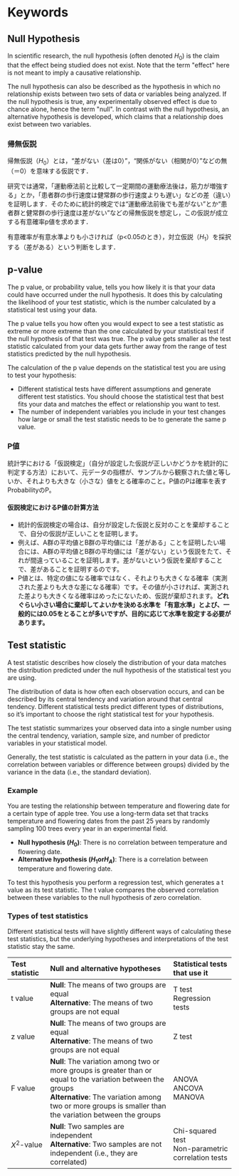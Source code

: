 # Keywords

## Null Hypothesis

In scientific research, the null hypothesis (often denoted $H_{0}$) is the claim that the effect being studied does not exist. Note that the term "effect" here is not meant to imply a causative relationship.

The null hypothesis can also be described as the hypothesis in which no relationship exists between two sets of data or variables being analyzed. If the null hypothesis is true, any experimentally observed effect is due to chance alone, hence the term "null". In contrast with the null hypothesis, an alternative hypothesis is developed, which claims that a relationship does exist between two variables.

### 帰無仮説
帰無仮説（$H_{0}$）とは，“差がない（差は0）”，“関係がない（相関が0）”などの無（＝0）を意味する仮説です．

研究では通常，「運動療法前と比較して一定期間の運動療法後は，筋力が増強する」とか，「患者群の歩行速度は健常群の歩行速度よりも遅い」などの差（違い）を証明します．そのために統計的検定では“運動療法前後でも差がない”とか“患者群と健常群の歩行速度は差がない”などの帰無仮説を想定し，この仮説が成立する有意確率p値を求めます．

有意確率が有意水準よりも小さければ（p<0.05のとき），対立仮説（$H_{1}$）を採択する（差がある）という判断をします．

## p-value
The p value, or probability value, tells you how likely it is that your data could have occurred under the null hypothesis. It does this by calculating the likelihood of your test statistic, which is the number calculated by a statistical test using your data.

The p value tells you how often you would expect to see a test statistic as extreme or more extreme than the one calculated by your statistical test if the null hypothesis of that test was true. The p value gets smaller as the test statistic calculated from your data gets further away from the range of test statistics predicted by the null hypothesis.

The calculation of the p value depends on the statistical test you are using to test your hypothesis:
* Different statistical tests have different assumptions and generate different test statistics. You should choose the statistical test that best fits your data and matches the effect or relationship you want to test.
* The number of independent variables you include in your test changes how large or small the test statistic needs to be to generate the same p value.

### P値
統計学における「仮説検定」（自分が設定した仮説が正しいかどうかを統計的に判定する方法）において、元データの指標が、サンプルから観察された値と等しいか、それよりも大きな（小さな）値をとる確率のこと。P値のPは確率を表すProbabilityのP。

#### 仮説検定におけるP値の計算方法
* 統計的仮説検定の場合は、自分が設定した仮説と反対のことを棄却することで、自分の仮説が正しいことを証明します。
* 例えば、A群の平均値とB群の平均値には「差がある」ことを証明したい場合には、A群の平均値とB群の平均値には「差がない」という仮説をたて、それが間違っていることを証明します。差がないという仮説を棄却することで、差があることを証明するのです。
* P値とは、特定の値になる確率ではなく、それよりも大きくなる確率（実測された差よりも大きな差になる確率）です。その値が小さければ、実測された差よりも大きくなる確率はめったにないため、仮説が棄却されます。**どれぐらい小さい場合に棄却してよいかを決める水準を「有意水準」とよび、一般的には0.05をとることが多いですが、目的に応じて水準を設定する必要があります。**

## Test statistic
A test statistic describes how closely the distribution of your data matches the distribution predicted under the null hypothesis of the statistical test you are using.

The distribution of data is how often each observation occurs, and can be described by its central tendency and variation around that central tendency. Different statistical tests predict different types of distributions, so it’s important to choose the right statistical test for your hypothesis.

The test statistic summarizes your observed data into a single number using the central tendency, variation, sample size, and number of predictor variables in your statistical model.

Generally, the test statistic is calculated as the pattern in your data (i.e., the correlation between variables or difference between groups) divided by the variance in the data (i.e., the standard deviation).

### Example
You are testing the relationship between temperature and flowering date for a certain type of apple tree. You use a long-term data set that tracks temperature and flowering dates from the past 25 years by randomly sampling 100 trees every year in an experimental field.

* **Null hypothesis ($H_{0}$)**: There is no correlation between temperature and flowering date.
* **Alternative hypothesis ($H_{1} \text{or} H_{A}$)**: There is a correlation between temperature and flowering date.

To test this hypothesis you perform a regression test, which generates a t value as its test statistic. The t value compares the observed correlation between these variables to the null hypothesis of zero correlation.

### Types of test statistics
Different statistical tests will have slightly different ways of calculating these test statistics, but the underlying hypotheses and interpretations of the test statistic stay the same.

|Test statistic|Null and alternative hypotheses|Statistical tests that use it|
|:-------------|:------------------------------|:----------------------------|
|t value       |**Null**: The means of two groups are equal <br> **Alternative**: The means of two groups are not equal |  T test <br> Regression tests|
| z value| **Null**: The means of two groups are equal <br> **Alternative**: The means of two groups are not equal | Z test |
|F value| **Null**: The variation among two or more groups is greater than or equal to the variation between the groups <br> **Alternative**: The variation among two or more groups is smaller than the variation between the groups|  ANOVA <br>ANCOVA <br>MANOVA|
$X^{2}$-value|**Null**: Two samples are independent <br> **Alternative**: Two samples are not independent (i.e., they are correlated) | Chi-squared test <br> Non-parametric correlation tests